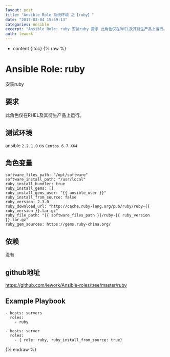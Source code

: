 ```yaml
---
layout: post
title: "Ansible Role 系统环境 之【ruby】"
date: "2017-03-04 15:59:13"
categories: Ansible
excerpt: "Ansible Role: ruby 安装ruby 要求 此角色仅在RHEL及其衍生产品上运行。 测试环境 ansible 2.2.1.0os ..."
auth: lework
---
```

* content
{:toc}
{% raw %}

# Ansible Role: ruby

安装ruby

## 要求

此角色仅在RHEL及其衍生产品上运行。

## 测试环境

ansible `2.2.1.0`
os `Centos 6.7 X64`

## 角色变量
	software_files_path: "/opt/software"
	software_install_path: "/usr/local"
	ruby_install_bundler: true
	ruby_install_gems: []
	ruby_install_gems_user: "{{ ansible_user }}"
	ruby_install_from_source: false
	ruby_version: 2.3.0
	ruby_download_url: "http://cache.ruby-lang.org/pub/ruby/ruby-{{ ruby_version }}.tar.gz"
	ruby_file_path: "{{ software_files_path }}/ruby-{{ ruby_version }}.tar.gz"
	ruby_gem_sources: https://gems.ruby-china.org/

## 依赖

没有

## github地址
https://github.com/lework/Ansible-roles/tree/master/ruby

## Example Playbook

    - hosts: servers
      roles:
        - ruby
		
	- hosts: server
      roles:
        - { role: ruby, ruby_install_from_source: true}
{% endraw %}
